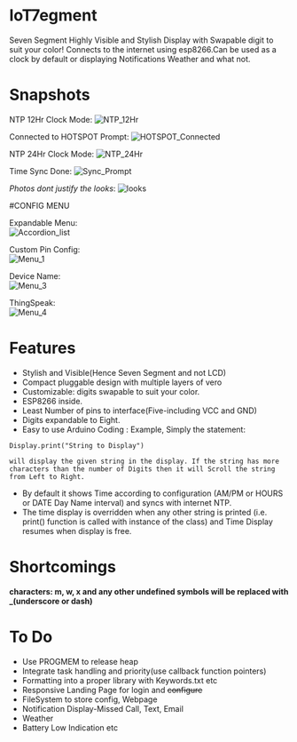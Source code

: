 # IoT7egment
Seven Segment Highly Visible and Stylish Display with Swapable digit to suit your color! Connects to the internet using esp8266.Can be used as a clock by default or displaying Notifications Weather and what not. 

# Snapshots


NTP 12Hr Clock Mode:
![NTP_12Hr](https://github.com/technochatter/IoT7egment/blob/master/docs/Face.JPG?raw=true)


Connected to HOTSPOT Prompt:
![HOTSPOT_Connected](https://github.com/technochatter/IoT7egment/blob/master/docs/2.JPG?raw=true)


NTP 24Hr Clock Mode:
![NTP_24Hr](https://github.com/technochatter/IoT7egment/blob/master/docs/3.JPG?raw=true)


Time Sync Done:
![Sync_Prompt](https://github.com/technochatter/IoT7egment/blob/master/docs/4.JPG?raw=true)


_Photos dont justify the looks_:
![looks](https://github.com/technochatter/IoT7egment/blob/master/docs/5.JPG?raw=true)

#CONFIG MENU

Expandable Menu:	
![Accordion_list](https://github.com/technochatter/IoT7egment/blob/master/docs/6.png?raw=true)

Custom Pin Config:	
![Menu_1](https://github.com/technochatter/IoT7egment/blob/master/docs/7.png?raw=true)

Device Name:	
![Menu_3](https://github.com/technochatter/IoT7egment/blob/master/docs/9.png?raw=true)

ThingSpeak:		
![Menu_4](https://github.com/technochatter/IoT7egment/blob/master/docs/10.png?raw=true)



# Features
* Stylish and Visible(Hence Seven Segment and not LCD)
* Compact pluggable design with multiple layers of vero
* Customizable: digits swapable to suit your color.
* ESP8266 inside.
* Least Number of pins to interface(Five-including VCC and GND)
* Digits expandable to Eight.
* Easy to use Arduino Coding : Example, Simply the statement:

`Display.print("String to Display")`

	will display the given string in the display. If the string has more characters than the number of Digits then it will Scroll the string from Left to Right.

* By default it shows Time according to configuration (AM/PM or HOURS or DATE Day Name interval) and syncs with internet NTP.
* The time display is overridden when any other string is printed (i.e. print() function is called with instance of the class) and Time Display resumes when display is free.
    
# Shortcomings
**characters: m, w, x and any other undefined symbols will be replaced with _(underscore or dash)**
	
# To Do
* Use PROGMEM to release heap
* Integrate task handling and priority(use callback function pointers)
* Formatting into a proper library with Keywords.txt etc
* Responsive Landing Page for login and ~~configure~~
* FileSystem to store config, Webpage
* Notification Display-Missed Call, Text, Email
* Weather
* Battery Low Indication etc
